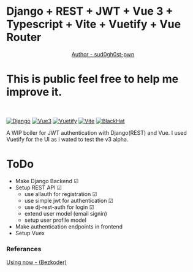 # Django + REST + JWT + Vue 3 + Typescript + Vite + Vuetify + Vue Router

<p align="center">
  <a href="https://github.com/sud0gh0st-pwn">
    Author - sud0gh0st-pwn
  </a>
</p>

# This is public feel free to help me improve it.
&nbsp;

[![Django](https://img.shields.io/badge/Backend-Django-blue)](https://www.djangoproject.com/)
[![Vue3](https://img.shields.io/badge/Frontend-Vue3-blue)](https://vuejs.org/)
[![Vuetify](https://img.shields.io/badge/CSS-Vuetify3-blue)](https://vuetifyjs.com/en/)
[![Vite](https://img.shields.io/badge/Bundler-Vite-blue)](https://vitejs.dev/)
[![BlackHat](https://img.shields.io/badge/JWT-True-Black)](#JWT)

A WIP boiler for JWT authentication with Django(REST) and Vue. I used Vuetify for the UI as i wated to test the v3 alpha.

# ToDo

- Make Django Backend &#x2611;
- Setup REST API &#x2611;
  - use allauth for registration &#x2611;
  - use simple jwt for authentication &#x2611;
  - use dj-rest-auth for login &#x2611;
  - extend user model (email signin)
  - setup user profile model
- Make authentication endpoints in frontend
- Setup Vuex

### Referances 
<a href="https://www.bezkoder.com/vuex-typescript-jwt-auth/">
    Using now - (Bezkoder)
</a>
